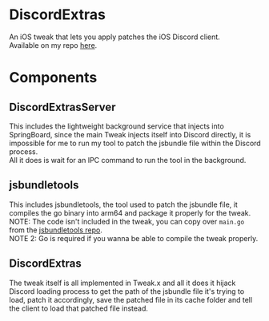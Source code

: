 # DiscordExtras

An iOS tweak that lets you apply patches the iOS Discord client.  
Available on my repo [here](https://repo.panties.moe).  

# Components

## DiscordExtrasServer
This includes the lightweight background service that injects into SpringBoard, since the main Tweak injects itself into Discord directly, it is impossible for me to run my tool to patch the jsbundle file within the Discord process.  
All it does is wait for an IPC command to run the tool in the background.  

## jsbundletools
This includes jsbundletools, the tool used to patch the jsbundle file, it compiles the go binary into arm64 and package it properly for the tweak.  
NOTE: The code isn't included in the tweak, you can copy over `main.go` from the [jsbundletools repo](https://github.com/NotZoeyDev/jsbundletools).  
NOTE 2: Go is required if you wanna be able to compile the tweak properly.  

## DiscordExtras  
The tweak itself is all implemented in Tweak.x and all it does it hijack Discord loading process to get the path of the jsbundle file it's trying to load, patch it accordingly, save the patched file in its cache folder and tell the client to load that patched file instead.  
